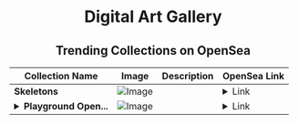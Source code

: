 <div align="center">

# Digital Art Gallery

## Trending Collections on OpenSea

| Collection Name                       | Image                                                                                     | Description                       | OpenSea Link                                                                                          |
|---------------------------------------|-------------------------------------------------------------------------------------------|-----------------------------------|--------------------------------------------------------------------------------------------------------|
| **Skeletons** | ![Image](https://i.seadn.io/s/raw/files/7cb5e35a0b6d469484fc53489eb15eac.png?w=500&auto=format?w=200&auto=format) |  | <details><summary>Link</summary>[Skeletons](https://opensea.io/collection/skeletons-305)</details> |
| **<details><summary>Playground Open...</summary>Playground Open Ticketing Ecosystem Event 12016</details>** | ![Image](https://i.seadn.io/s/raw/files/ad4b567b5e819f5eb9dc8588aeb6896f.png?w=500&auto=format?w=200&auto=format) |  | <details><summary>Link</summary>[Playground Open Ticketing Ecosystem Event 12016](https://opensea.io/collection/playground-open-ticketing-ecosystem-event-12016)</details> |

</div>